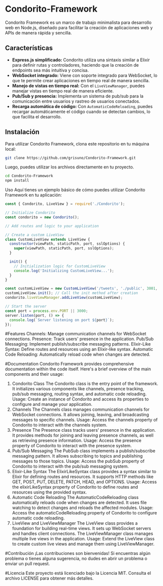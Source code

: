 # Condorito-Framework


Condorito Framework es un marco de trabajo minimalista para desarrollo web en Node.js, diseñado para facilitar la creación de aplicaciones web y APIs de manera rápida y sencilla.

## Características

- **Express.js simplificado:** Condorito utiliza una sintaxis similar a Elixir para definir rutas y controladores, haciendo que la creación de endpoints sea más intuitiva y concisa.
- **WebSocket integrado:** Viene con soporte integrado para WebSocket, lo que te permite crear aplicaciones en tiempo real de manera sencilla.
- **Manejo de vistas en tiempo real:** Con el `LiveViewManager`, puedes manejar vistas en tiempo real de manera eficiente.
- **Pub/Sub y presencia:** Implementa un sistema de pub/sub para la comunicación entre usuarios y rastreo de usuarios conectados.
- **Recarga automática de código:** Con `AutomaticCodeReloading`, puedes recargar automáticamente el código cuando se detectan cambios, lo que facilita el desarrollo.

## Instalación

Para utilizar Condorito Framework, clona este repositorio en tu máquina local:

```bash
git clone https://github.com/grisuno/Condorito-Framework.git
```
Luego, puedes utilizar los archivos directamente en tu proyecto.
```bash
cd Condorito-Framework
npm install
```
Uso
Aquí tienes un ejemplo básico de cómo puedes utilizar Condorito Framework en tu aplicación:

```javascript
const { Condorito, LiveView } = require('./Condorito');

// Initialize Condorito
const condorito = new Condorito();

// Add routes and logic to your application

// Create a custom LiveView
class CustomLiveView extends LiveView {
  constructor(viewPath, staticPath, port, sslOptions) {
    super(viewPath, staticPath, port, sslOptions);
  }

  init() {
    // Initialization logic for CustomLiveView
    console.log('Initializing CustomLiveView...');
  }
}

const customLiveView = new CustomLiveView('/tweets', './public', 3001, {});
customLiveView.init(); // Call the init method after creation
condorito.liveViewManager.addLiveView(customLiveView);

// Start the server
const port = process.env.PORT || 3000;
server.listen(port, () => {
  console.log(`Server listening on port ${port}`);
});

```
#Features
Channels: Manage communication channels for WebSocket connections.
Presence: Track users' presence in the application.
Pub/Sub Messaging: Implement publish/subscribe messaging patterns.
Elixir-Like Syntax: Define routes and resources using an Elixir-like syntax.
Automatic Code Reloading: Automatically reload code when changes are detected.

#Documentation
Condorito Framework provides comprehensive documentation within the code itself. Here's a brief overview of the main components and their usage:

1. Condorito Class
The Condorito class is the entry point of the framework.
It initializes various components like channels, presence tracking, pub/sub messaging, routing syntax, and automatic code reloading.
Usage: Create an instance of Condorito and access its properties to configure and manage your application.
2. Channels
The Channels class manages communication channels for WebSocket connections.
It allows joining, leaving, and broadcasting messages to specific channels.
Usage: Access the channels property of Condorito to interact with the channels system.
3. Presence
The Presence class tracks users' presence in the application.
It provides methods for joining and leaving presence channels, as well as retrieving presence information.
Usage: Access the presence property of Condorito to interact with the presence system.
4. Pub/Sub Messaging
The PubSub class implements a publish/subscribe messaging pattern.
It allows subscribing to topics and publishing messages to those topics.
Usage: Access the pubSub property of Condorito to interact with the pub/sub messaging system.
5. Elixir-Like Syntax
The ElixirLikeSyntax class provides a syntax similar to Elixir for defining routes and resources.
It supports HTTP methods like GET, POST, PUT, DELETE, PATCH, HEAD, and OPTIONS.
Usage: Access the elixirLikeSyntax property of Condorito to define routes and resources using the provided syntax.
6. Automatic Code Reloading
The AutomaticCodeReloading class automatically reloads code when changes are detected.
It uses file watching to detect changes and reloads the affected modules.
Usage: Access the automaticCodeReloading property of Condorito to configure automatic code reloading.
7. LiveView and LiveViewManager
The LiveView class provides a foundation for building real-time views.
It sets up WebSocket servers and handles client connections.
The LiveViewManager class manages multiple live views in the application.
Usage: Extend the LiveView class to create custom live views and manage them using LiveViewManager.


#Contribución
¡Las contribuciones son bienvenidas! Si encuentras algún problema o tienes alguna sugerencia, no dudes en abrir un problema o enviar un pull request.

#Licencia
Este proyecto está licenciado bajo la Licencia MIT. Consulta el archivo LICENSE para obtener más detalles.
